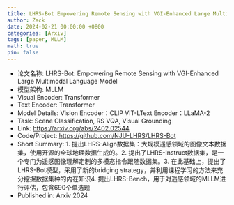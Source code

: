 ```yaml
---
title: LHRS-Bot Empowering Remote Sensing with VGI-Enhanced Large Multimodal Language Model
author: Zack
date: 2024-02-21 00:00:00 +0800
categories: [Arxiv]
tags: [paper, MLLM]
math: true
pin: false
---
```

- 论文名称: LHRS-Bot: Empowering Remote Sensing with VGI-Enhanced Large Multimodal Language Model
- 模型架构: MLLM
- Visual Encoder: Transformer
- Text Encoder: Transformer
- Model Details: Vision Encoder：CLIP ViT-LText Encoder：LLaMA-2
- Task: Scene Classification, RS VQA, Visual Grounding
- Link: https://arxiv.org/abs/2402.02544
- Code/Project: https://github.com/NJU-LHRS/LHRS-Bot
- Short Summary: 1. 提出LHRS-Align数据集：大规模遥感领域的图像文本数据集，使用开源的全球地理数据生成的。2. 提出了LHRS-Instruct数据集，是一个专门为遥感图像理解定制的多模态指令跟随数据集。3. 在此基础上，提出了LHRS-Bot模型，采用了新的bridging strategy，并利用课程学习的方法来充分挖掘数据集种的内在知识4. 提出LHRS-Bench，用于对遥感领域的MLLM进行评估，包含690个单选题
- Published in: Arxiv 2024

